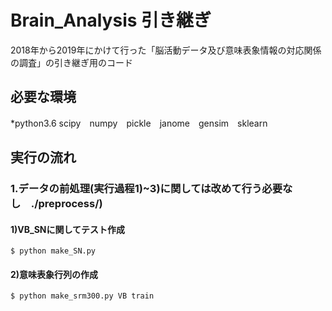 # Brain_Analysis 引き継ぎ

2018年から2019年にかけて行った「脳活動データ及び意味表象情報の対応関係の調査」の引き継ぎ用のコード

## 必要な環境
*python3.6 scipy　numpy　pickle　janome　gensim　sklearn

## 実行の流れ
### 1.データの前処理(実行過程1)~3)に関しては改めて行う必要なし　./preprocess/)
#### 1)VB_SNに関してテスト作成
    $ python make_SN.py
#### 2)意味表象行列の作成
    $ python make_srm300.py VB train

    
